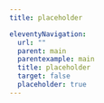 ```yaml
---
title: placeholder

eleventyNavigation:
  url: ""
  parent: main
  parentexample: main
  title: placeholder
  target: false
  placeholder: true
---
```

